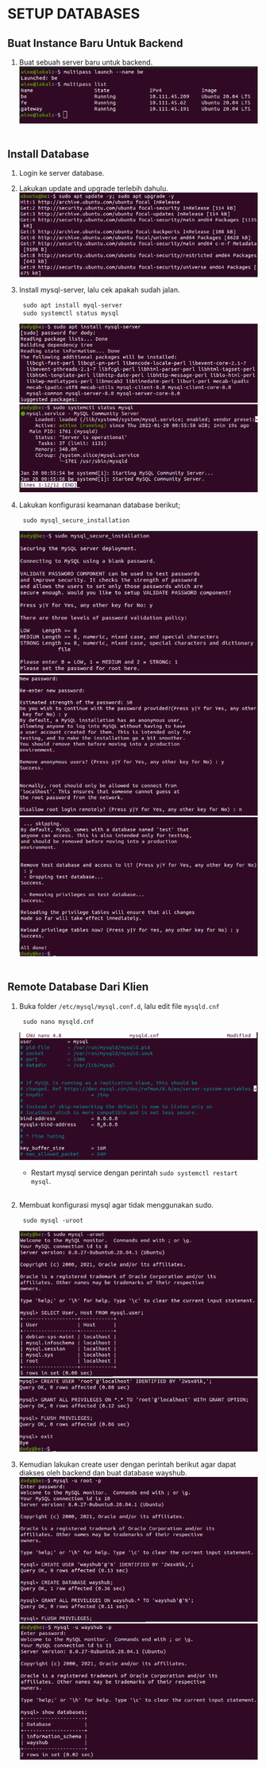 # **SETUP DATABASES**
## Buat Instance Baru Untuk Backend

1. Buat sebuah server baru untuk backend. <br>
   ![serverbe](assets/images-setup-database/serverbe.png) <br><br>

## Install Database

1. Login ke server database.
2. Lakukan update and upgrade terlebih dahulu.
   ![update-upgrade](assets/images-setup-database/update-upgrade.png) <br>

3. Install mysql-server, lalu cek apakah sudah jalan.

        sudo apt install myql-server
        sudo systemctl status mysql
    ![mysqlserver](assets/images-setup-database/mysqlserver.png) <br>
    ![statusmysql](assets/images-setup-database/statusmysql.png) <br>

4. Lakukan konfigurasi keamanan database berikut; 
   
        sudo mysql_secure_installation
    ![securemysql](assets/images-setup-database/securemysql.png) <br>
    ![securemysql2](assets/images-setup-database/securemysql2.png) <br>
    ![securemysql3](assets/images-setup-database/securemysql3.png) <br><br>

## Remote Database Dari Klien

1. Buka folder `/etc/mysql/mysql.conf.d`, lalu edit file `mysqld.cnf`

        sudo nano mysqld.cnf
    ![mysqlconf](assets/images-setup-database/mysqlconf.png) <br>

   - Restart mysql service dengan perintah `sudo systemctl restart mysql`. <br><br>
  
2. Membuat konfigurasi mysql agar tidak menggunakan sudo.
   
        sudo mysql -uroot
    ![norootmysql](assets/images-setup-database/norootmysql.png) <br>
    ![norootmysql2](assets/images-setup-database/norootmysql2.png) <br>
    
3. Kemudian lakukan create user dengan perintah berikut agar dapat diakses oleh backend dan buat database wayshub.
    ![newuser](assets/images-setup-database/newuser.png) <br>
    ![newuser2](assets/images-setup-database/newuser2.png)
